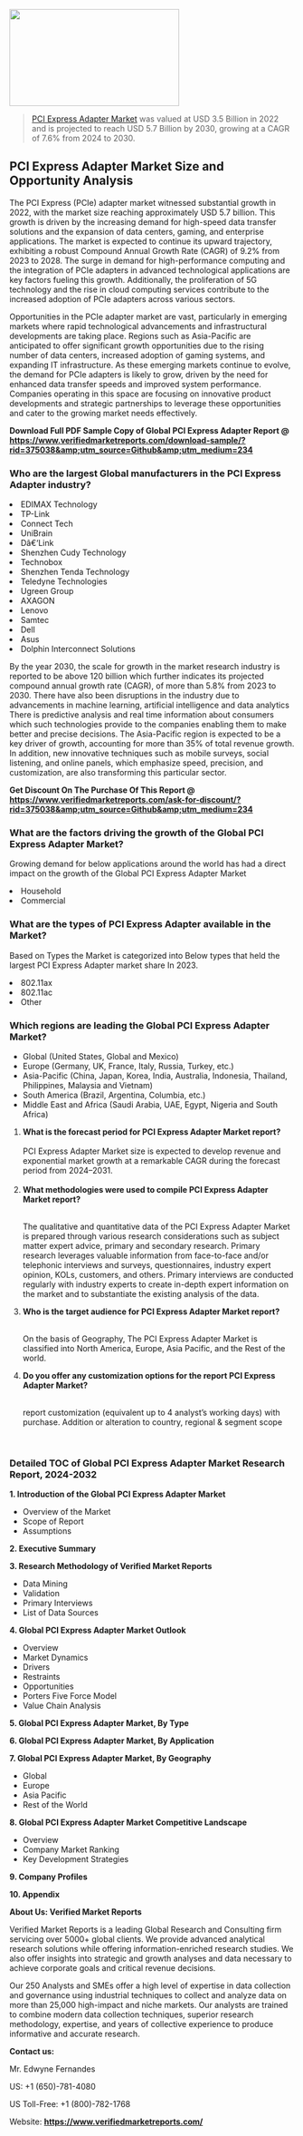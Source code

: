 <img src="https://ffe5etoiles.com/wp-content/uploads/2024/12/MST1-300x171.png" alt="" width="300" height="171" class="alignnone size-medium wp-image-20088" /><blockquote><p><p><a href="https://www.verifiedmarketreports.com/download-sample/?rid=375038&utm_source=Github&utm_medium=234" target="_blank">PCI Express Adapter Market</a> was valued at USD 3.5 Billion in 2022 and is projected to reach USD 5.7 Billion by 2030, growing at a CAGR of 7.6% from 2024 to 2030.</p></blockquote><p><h2>PCI Express Adapter Market Size and Opportunity Analysis</h2><p>The PCI Express (PCIe) adapter market witnessed substantial growth in 2022, with the market size reaching approximately USD 5.7 billion. This growth is driven by the increasing demand for high-speed data transfer solutions and the expansion of data centers, gaming, and enterprise applications. The market is expected to continue its upward trajectory, exhibiting a robust Compound Annual Growth Rate (CAGR) of 9.2% from 2023 to 2028. The surge in demand for high-performance computing and the integration of PCIe adapters in advanced technological applications are key factors fueling this growth. Additionally, the proliferation of 5G technology and the rise in cloud computing services contribute to the increased adoption of PCIe adapters across various sectors.</p><p>Opportunities in the PCIe adapter market are vast, particularly in emerging markets where rapid technological advancements and infrastructural developments are taking place. Regions such as Asia-Pacific are anticipated to offer significant growth opportunities due to the rising number of data centers, increased adoption of gaming systems, and expanding IT infrastructure. As these emerging markets continue to evolve, the demand for PCIe adapters is likely to grow, driven by the need for enhanced data transfer speeds and improved system performance. Companies operating in this space are focusing on innovative product developments and strategic partnerships to leverage these opportunities and cater to the growing market needs effectively.</p></p><p class=""><strong>Download Full PDF Sample Copy of Global PCI Express Adapter Report @ <a href="https://www.verifiedmarketreports.com/download-sample/?rid=375038&amp;utm_source=Github&amp;utm_medium=234" target="_blank">https://www.verifiedmarketreports.com/download-sample/?rid=375038&amp;utm_source=Github&amp;utm_medium=234</a></strong></p><h3 id="" class="">Who are the largest Global manufacturers in the PCI Express Adapter industry?</h3><p><li>EDIMAX Technology</li><li> TP-Link</li><li> Connect Tech</li><li> UniBrain</li><li> Dâ€‘Link</li><li> Shenzhen Cudy Technology</li><li> Technobox</li><li> Shenzhen Tenda Technology</li><li> Teledyne Technologies</li><li> Ugreen Group</li><li> AXAGON</li><li> Lenovo</li><li> Samtec</li><li> Dell</li><li> Asus</li><li> Dolphin Interconnect Solutions</li></p><div class=""><div class="" dir="" data-message-author-role="" data-message-id="" data-message-model-slug=""><div class=""><div class=""><div class=""><div class="" dir="" data-message-author-role="" data-message-id="" data-message-model-slug=""><div class=""><div class=""><p>By the year 2030, the scale for growth in the market research industry is reported to be above 120 billion which further indicates its projected compound annual growth rate (CAGR), of more than 5.8% from 2023 to 2030. There have also been disruptions in the industry due to advancements in machine learning, artificial intelligence and data analytics There is predictive analysis and real time information about consumers which such technologies provide to the companies enabling them to make better and precise decisions. The Asia-Pacific region is expected to be a key driver of growth, accounting for more than 35% of total revenue growth. In addition, new innovative techniques such as mobile surveys, social listening, and online panels, which emphasize speed, precision, and customization, are also transforming this particular sector.</p><p><strong>Get Discount On The Purchase Of This Report @&nbsp; <a href="https://www.verifiedmarketreports.com/ask-for-discount/?rid=375038&amp;utm_source=Github&amp;utm_medium=234" target="_blank">https://www.verifiedmarketreports.com/ask-for-discount/?rid=375038&amp;utm_source=Github&amp;utm_medium=234</a></strong></p></div></div></div></div></div></div></div></div><h3 id="" class="">What are the factors driving the growth of the Global PCI Express Adapter Market?</h3><p id="" class="">Growing demand for below applications around the world has had a direct impact on the growth of the Global PCI Express Adapter Market</p><p id="" class=""><li>Household</li><li> Commercial</li></p><h3 id="" class="">What are the types of PCI Express Adapter available in the Market?</h3><p id="" class="">Based on Types the Market is categorized into Below types that held the largest PCI Express Adapter market share In 2023.</p><p id="" class=""><li>802.11ax</li><li> 802.11ac</li><li> Other</li></p><h3 id="" class="">Which regions are leading the Global PCI Express Adapter Market?</h3><ul><li>Global (United States, Global and Mexico)</li><li>Europe (Germany, UK, France, Italy, Russia, Turkey, etc.)</li><li>Asia-Pacific (China, Japan, Korea, India, Australia, Indonesia, Thailand, Philippines, Malaysia and Vietnam)</li><li>South America (Brazil, Argentina, Columbia, etc.)</li><li>Middle East and Africa (Saudi Arabia, UAE, Egypt, Nigeria and South Africa)</li></ul><p><ol><li><strong>What is the forecast period for PCI Express Adapter Market report?<br /></strong><br /><span data-sheets-root="1" data-sheets-value="{&quot;1&quot;:2,&quot;2&quot;:&quot;XXXX size is expected to develop revenue and exponential market growth at a remarkable CAGR during the forecast period from 2024&ndash;2030.&quot;}" data-sheets-userformat="{&quot;2&quot;:12674,&quot;4&quot;:{&quot;1&quot;:2,&quot;2&quot;:16776960},&quot;10&quot;:2,&quot;11&quot;:0,&quot;15&quot;:&quot;Arial&quot;,&quot;16&quot;:12}">PCI Express Adapter Market size is expected to develop revenue and exponential market growth at a remarkable CAGR during the forecast period from 2024&ndash;2031.</span><br /><br /></li><li><strong>What methodologies were used to compile PCI Express Adapter Market report?<br /><br /></strong><p>The qualitative and quantitative data of the&nbsp;PCI Express Adapter Market is prepared through various research considerations such as subject matter expert advice, primary and secondary research. Primary research leverages valuable information from face-to-face and/or telephonic interviews and surveys, questionnaires, industry expert opinion, KOLs, customers, and others. Primary interviews are conducted regularly with industry experts to create in-depth expert information on the market and to substantiate the existing analysis of the data.&nbsp;</p></li><li><strong>Who is the target audience for PCI Express Adapter Market report?<br /><br /></strong><p>On the basis of Geography, The&nbsp;PCI Express Adapter Market is classified into North America, Europe, Asia Pacific, and the Rest of the world.</p></li><li><strong>Do you offer any customization options for the report PCI Express Adapter Market?<br /><br /></strong><p>report customization (equivalent up to 4 analyst&rsquo;s working days) with purchase. Addition or alteration to country, regional &amp; segment scope</p><p>&nbsp;</p></li></ol></p><h3 id="" class="">Detailed TOC of Global PCI Express Adapter Market Research Report, 2024-2032</h3><p id="" class=""><strong>1. Introduction of the Global PCI Express Adapter Market</strong></p><ul><li>Overview of the Market</li><li>Scope of Report</li><li>Assumptions</li></ul><p id="" class=""><strong>2. Executive Summary</strong></p><p id="" class=""><strong>3. Research Methodology of&nbsp;Verified Market Reports</strong></p><ul><li>Data Mining</li><li>Validation</li><li>Primary Interviews</li><li>List of Data Sources</li></ul><p id="" class=""><strong>4. Global PCI Express Adapter Market Outlook</strong></p><ul><li>Overview</li><li>Market Dynamics</li><li>Drivers</li><li>Restraints</li><li>Opportunities</li><li>Porters Five Force Model</li><li>Value Chain Analysis</li></ul><p id="" class=""><strong>5. Global PCI Express Adapter Market, By&nbsp;Type</strong></p><p id="" class=""><strong>6. Global PCI Express Adapter Market, By Application</strong></p><p id="" class=""><strong>7. Global PCI Express Adapter Market, By Geography</strong></p><ul><li>Global</li><li>Europe</li><li>Asia Pacific</li><li>Rest of the World</li></ul><p id="" class=""><strong>8. Global PCI Express Adapter Market Competitive Landscape</strong></p><ul><li>Overview</li><li>Company Market Ranking</li><li>Key Development Strategies</li></ul><p id="" class=""><strong>9. Company Profiles</strong></p><p id="" class=""><strong>10. Appendix</strong></p><p id="" class=""><strong>About Us: Verified Market Reports</strong></p><p id="" class="">Verified Market Reports is a leading Global Research and Consulting firm servicing over 5000+ global clients. We provide advanced analytical research solutions while offering information-enriched research studies. We also offer insights into strategic and growth analyses and data necessary to achieve corporate goals and critical revenue decisions.</p><p id="" class="">Our 250 Analysts and SMEs offer a high level of expertise in data collection and governance using industrial techniques to collect and analyze data on more than 25,000 high-impact and niche markets. Our analysts are trained to combine modern data collection techniques, superior research methodology, expertise, and years of collective experience to produce informative and accurate research.</p><p id="" class=""><strong>Contact us:</strong></p><p id="" class="">Mr. Edwyne Fernandes</p><p id="" class="">US: +1 (650)-781-4080</p><p id="" class="">US Toll-Free: +1 (800)-782-1768</p><p id="" class="">Website: <a target="" data-test-app-aware-link=""><strong>https://www.verifiedmarketreports.com/</strong></a></p>

